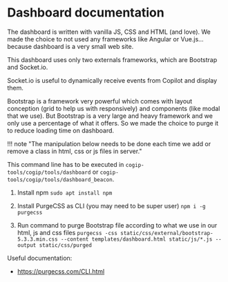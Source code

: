# Dashboard documentation

The dashboard is written with vanilla JS, CSS and HTML (and love). We made the choice to not used any frameworks like Angular or Vue.js... because dashboard is a very small web site.

This dashboard uses only two externals frameworks, which are Bootstrap and Socket.io.

Socket.io is useful to dynamically receive events from Copilot and display them.

Bootstrap is a framework very powerful which comes with layout conception (grid to help us with responsively) and components (like modal that we use). But Bootstrap is a very large and heavy framework and we only use a percentage of what it offers. So we made the choice to purge it to reduce loading time on dashboard.

!!! note "The manipulation below needs to be done each time we add or remove a class in html, css or js files in server."

This command line has to be executed in `cogip-tools/cogip/tools/dashboard` or `cogip-tools/cogip/tools/dashboard_beacon`.

1. Install npm
   `sudo apt install npm`

2. Install PurgeCSS as CLI (you may need to be super user)
   `npm i -g purgecss`

3. Run command to purge Bootstrap file according to what we use in our html, js and css files
   `purgecss -css static/css/external/bootstrap-5.3.3.min.css --content templates/dashboard.html static/js/*.js --output static/css/purged`

Useful documentation:

- https://purgecss.com/CLI.html
